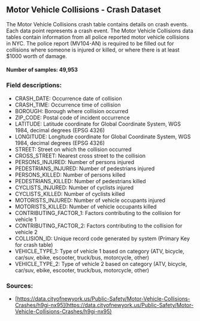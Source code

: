 ## Motor Vehicle Collisions - Crash Dataset

The Motor Vehicle Collisions crash table contains details on crash events. Each data point represents a crash event. The Motor Vehicle Collisions data tables contain information from all police reported motor vehicle collisions in NYC. The police report (MV104-AN) is required to be filled out for collisions where someone is injured or killed, or where there is at least $1000 worth of damage.

#### Number of samples: 49,953

### Field descriptions:

- CRASH_DATE: Occurrence date of collision
- CRASH_TIME: Occurrence time of collision
- BOROUGH: Borough where collision occurred
- ZIP_CODE: Postal code of incident occurrence
- LATITUDE: Latitude coordinate for Global Coordinate System, WGS 1984, decimal degrees (EPSG 4326)
- LONGITUDE: Longitude coordinate for Global Coordinate System, WGS 1984, decimal degrees (EPSG 4326)
- STREET: Street on which the collision occurred
- CROSS_STREET: Nearest cross street to the collision
- PERSONS_INJURED: Number of persons injured
- PEDESTRIANS_INJURED: Number of pedestrians injured
- PERSONS_KILLED: Number of persons killed
- PEDESTRIANS_KILLED: Number of pedestrians  killed
- CYCLISTS_INJURED: Number of cyclists injured
- CYCLISTS_KILLED: Number of cyclists killed
- MOTORISTS_INJURED: Number of vehicle occupants injured
- MOTORISTS_KILLED: Number of vehicle occupants killed
- CONTRIBUTING_FACTOR_1: Factors contributing to the collision for vehicle 1
- CONTRIBUTING_FACTOR_2: Factors contributing to the collision for vehicle 2
- COLLISION_ID: Unique record code generated by system (Primary Key for crash table)
- VEHICLE_TYPE_1: Type of vehicle 1 based on category (ATV, bicycle, car/suv, ebike, escooter, truck/bus, motorcycle, other)
- VEHICLE_TYPE_2: Type of vehicle 2 based on category (ATV, bicycle, car/suv, ebike, escooter, truck/bus, motorcycle, other)

### Sources:

- [https://data.cityofnewyork.us/Public-Safety/Motor-Vehicle-Collisions-Crashes/h9gi-nx95](https://data.cityofnewyork.us/Public-Safety/Motor-Vehicle-Collisions-Crashes/h9gi-nx95)

